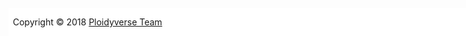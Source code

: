 <style>

.space {
  margin-bottom: 2em;
}

div.footer {
  position: fixed;
  background: white;
  bottom: 0;
  width: 100%;
}

div.footer p {
  padding-left: 0.5em;
}

</style>

<div class="footer">
<p>Copyright &copy; 2018 <a href="https://github.com/orgs/ploidyverse/people">Ploidyverse Team</a></p>
</div>